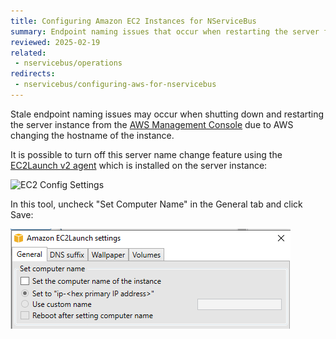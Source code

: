 ```yaml
---
title: Configuring Amazon EC2 Instances for NServiceBus
summary: Endpoint naming issues that occur when restarting the server from the AWS Management Console can be prevented using a tool
reviewed: 2025-02-19
related:
 - nservicebus/operations
redirects:
 - nservicebus/configuring-aws-for-nservicebus
---
```


Stale endpoint naming issues may occur when shutting down and restarting the server instance from the [AWS Management Console](https://aws.amazon.com/console/) due to AWS changing the hostname of the instance.

It is possible to turn off this server name change feature using the [EC2Launch v2 agent](https://docs.aws.amazon.com/AWSEC2/latest/UserGuide/ec2launch-v2.html) which is installed on the server instance:

![EC2 Config Settings](ec2-config-settings.png)

In this tool, uncheck "Set Computer Name" in the General tab and click Save:

![](ec2-service-properties.png)
